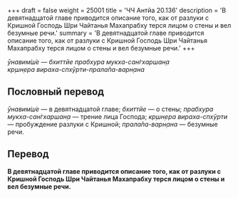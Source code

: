 +++
draft = false
weight = 25001
title = 'ЧЧ Антйа 20.136'
description = 'В девятнадцатой главе приводится описание того, как от разлуки с Кришной Господь Шри Чайтанья Махапрабху терся лицом о стены и вел безумные речи.'
summary = 'В девятнадцатой главе приводится описание того, как от разлуки с Кришной Господь Шри Чайтанья Махапрабху терся лицом о стены и вел безумные речи.'
+++

_ӯнавим̇ш́е — бхиттйе прабхура мукха-сан̇гхаршан̣а  
кр̣шн̣ера вираха-спхӯрти-прала̄па-варн̣ана_

## Пословный перевод

_ӯнавим̇ш́е_ — в девятнадцатой главе; _бхиттйе_ — о стены; _прабхура_ _мукха_\-_сан̇гхаршан̣а_ — трение лица Господа; _кр̣шн̣ера_ _вираха_\-_спхӯрти_ — пробуждение разлуки с Кришной; _прала̄па_\-_варн̣ана_ — безумные речи.

## Перевод

**В девятнадцатой главе приводится описание того, как от разлуки с Кришной Господь Шри Чайтанья Махапрабху терся лицом о стены и вел безумные речи.**
